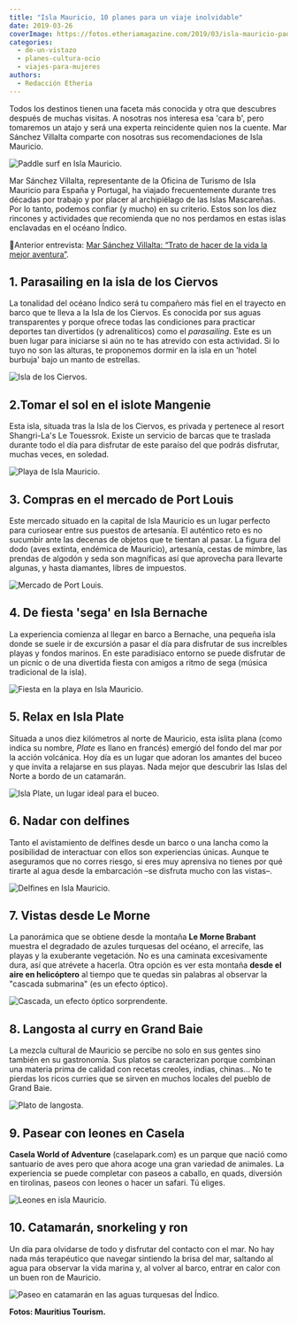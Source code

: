 ```yaml
---
title: "Isla Mauricio, 10 planes para un viaje inolvidable"
date: 2019-03-26
coverImage: https://fotos.etheriamagazine.com/2019/03/isla-mauricio-padle-surf.jpg
categories: 
  - de-un-vistazo
  - planes-cultura-ocio
  - viajes-para-mujeres
authors: 
  - Redacción Etheria
---
```


Todos los destinos tienen una faceta más conocida y otra que descubres después de muchas 
visitas. A nosotras nos interesa esa 'cara b', pero tomaremos un atajo y será una 
experta reincidente quien nos la cuente. Mar Sánchez Villalta comparte con nosotras sus 
recomendaciones de Isla Mauricio. 

![Paddle surf en Isla Mauricio.](https://fotos.etheriamagazine.com/2019/03/isla-mauricio-padle-surf.jpg "Paddle surf en Isla Mauricio.")

Mar Sánchez Villalta, representante de la Oficina de Turismo de Isla Mauricio para 
España y Portugal, ha viajado frecuentemente durante tres décadas por trabajo y por 
placer al archipiélago de las Islas Mascareñas. Por lo tanto, podemos confiar (y mucho) 
en su criterio. Estos son los diez rincones y actividades que recomienda que no nos 
perdamos en estas islas enclavadas en el océano Índico. 

📌Anterior entrevista: [Mar Sánchez Villalta: “Trato de hacer de la vida la mejor 
aventura”](https://etheriamagazine.com/2018/10/01/mar-sanchez-villalta-air-mauritius/). 

## 1\. Parasailing en la isla de los Ciervos

La tonalidad del océano Índico será tu compañero más fiel en el trayecto en barco que te 
lleva a la Isla de los Ciervos. Es conocida por sus aguas transparentes y porque ofrece 
todas las condiciones para practicar deportes tan divertidos (y adrenalíticos) como el 
_parasailing_. Este es un buen lugar para iniciarse si aún no te has atrevido con esta 
actividad. Si lo tuyo no son las alturas, te proponemos dormir en la isla en un 'hotel 
burbuja' bajo un manto de estrellas. 

![Isla de los Ciervos.](https://fotos.etheriamagazine.com/2019/03/Isla-Mauricio-isla-ciervos.jpg "Isla de los Ciervos.")

## 2.Tomar el sol en el islote Mangenie

Esta isla, situada tras la Isla de los Ciervos, es privada y pertenece al resort 
Shangri-La's Le Touessrok. Existe un servicio de barcas que te traslada durante todo el 
día para disfrutar de este paraíso del que podrás disfrutar, muchas veces, en soledad. 

![Playa de Isla Mauricio.](https://fotos.etheriamagazine.com/2019/03/tumbona-playa-mauricio.jpg "Playa de Isla Mauricio.")

## 3\. Compras en el mercado de Port Louis

Este mercado situado en la capital de Isla Mauricio es un lugar perfecto para curiosear 
entre sus puestos de artesanía. El auténtico reto es no sucumbir ante las decenas de 
objetos que te tientan al pasar. La figura del dodo (aves extinta, endémica de 
Mauricio), artesanía, cestas de mimbre, las prendas de algodón y seda son magníficas así 
que aprovecha para llevarte algunas, y hasta diamantes, libres de impuestos. 

![Mercado de Port Louis.](https://fotos.etheriamagazine.com/2019/03/mercado-port-louis.jpg "Mercado de Port Louis.")

## 4\. De fiesta 'sega' en Isla Bernache

La experiencia comienza al llegar en barco a Bernache, una pequeña isla donde se suele 
ir de excursión a pasar el día para disfrutar de sus increíbles playas y fondos marinos. 
En este paradisiaco entorno se puede disfrutar de un picnic o de una divertida fiesta 
con amigos a ritmo de sega (música tradicional de la isla). 

![Fiesta en la playa en Isla Mauricio.](https://fotos.etheriamagazine.com/2019/03/fiesta-fuego-isla-mauricio.jpg "Fiesta en la playa en Isla Mauricio.")

## 5\. Relax en Isla Plate

Situada a unos diez kilómetros al norte de Mauricio, esta islita plana (como indica su 
nombre, _Plate_ es llano en francés) emergió del fondo del mar por la acción volcánica. 
Hoy día es un lugar que adoran los amantes del buceo y que invita a relajarse en sus 
playas. Nada mejor que descubrir las Islas del Norte a bordo de un catamarán. 

![Isla Plate, un lugar ideal para el buceo.](https://fotos.etheriamagazine.com/2019/03/isla-plate-mauricio.jpg "Isla Plate, un lugar ideal para el buceo. © Algonkins")

## 6\. Nadar con delfines

Tanto el avistamiento de delfines desde un barco o una lancha como la posibilidad de 
interactuar con ellos son experiencias únicas. Aunque te aseguramos que no corres 
riesgo, si eres muy aprensiva no tienes por qué tirarte al agua desde la embarcación –se 
disfruta mucho con las vistas–. 

![Delfines en Isla Mauricio.](https://fotos.etheriamagazine.com/2019/03/delfines-mauricio.jpg "Delfines en Isla Mauricio.")

## 7\. Vistas desde Le Morne

La panorámica que se obtiene desde la montaña **Le Morne Brabant** muestra el degradado 
de azules turquesas del océano, el arrecife, las playas y la exuberante vegetación. No 
es una caminata excesivamente dura, así que atrévete a hacerla. Otra opción es ver esta 
montaña **desde el aire en helicóptero** al tiempo que te quedas sin palabras al 
observar la "cascada submarina" (es un efecto óptico). 

![Cascada, un efecto óptico sorprendente.](https://fotos.etheriamagazine.com/2019/03/isla-mauricio-cascada-mar.jpg "Cascada, un efecto óptico sorprendente. Photo by LY Hoang Long")

## 8\. Langosta al curry en Grand Baie

La mezcla cultural de Mauricio se percibe no solo en sus gentes sino también en su 
gastronomía. Sus platos se caracterizan porque combinan una materia prima de calidad con 
recetas creoles, indias, chinas... No te pierdas los ricos curries que se sirven en 
muchos locales del pueblo de Grand Baie. 

![Plato de langosta.](https://fotos.etheriamagazine.com/2019/03/langosta-mauricio.jpg "Plato de langosta.")

## 9\. Pasear con leones en Casela

**Casela World of Adventure** (caselapark.com) es un parque que nació como santuario de 
aves pero que ahora acoge una gran variedad de animales. La experiencia se puede 
completar con paseos a caballo, en quads, diversión en tirolinas, paseos con leones o 
hacer un safari. Tú eliges. 

![Leones en isla Mauricio.](https://fotos.etheriamagazine.com/2019/03/Isla-mauricio-casela-leones.jpg "Leones en isla Mauricio.")

## 10\. Catamarán, snorkeling y ron

Un día para olvidarse de todo y disfrutar del contacto con el mar. No hay nada más 
terapéutico que navegar sintiendo la brisa del mar, saltando al agua para observar la 
vida marina y, al volver al barco, entrar en calor con un buen ron de Mauricio. 

![Paseo en catamarán en las aguas turquesas del Índico.](https://fotos.etheriamagazine.com/2019/03/catamaran-isla-mauricio.jpg "Paseo en catamarán en las aguas turquesas del Índico.")

**Fotos: Mauritius Tourism.**
